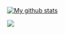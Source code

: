 [![My github stats](https://github-readme-stats.vercel.app/api?username=yshkp)](https://github.com/yshkp/github-readme-stats)

![](https://komarev.com/ghpvc/?username=yshkp&color=brightgreen)
